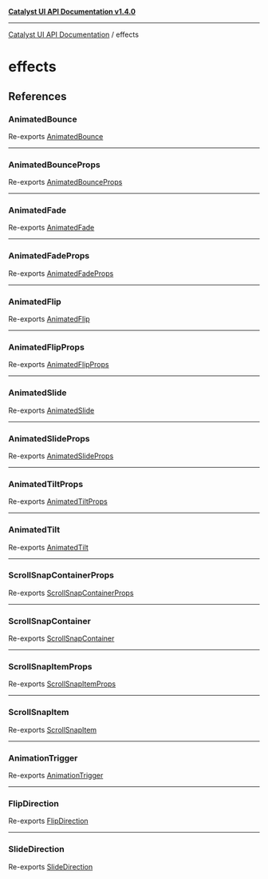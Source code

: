 [**Catalyst UI API Documentation v1.4.0**](../README.md)

---

[Catalyst UI API Documentation](../README.md) / effects

# effects

## References

### AnimatedBounce

Re-exports [AnimatedBounce](AnimatedBounce/AnimatedBounce/variables/AnimatedBounce.md)

---

### AnimatedBounceProps

Re-exports [AnimatedBounceProps](AnimatedBounce/AnimatedBounce/interfaces/AnimatedBounceProps.md)

---

### AnimatedFade

Re-exports [AnimatedFade](AnimatedFade/AnimatedFade/variables/AnimatedFade.md)

---

### AnimatedFadeProps

Re-exports [AnimatedFadeProps](AnimatedFade/AnimatedFade/interfaces/AnimatedFadeProps.md)

---

### AnimatedFlip

Re-exports [AnimatedFlip](AnimatedFlip/AnimatedFlip/variables/AnimatedFlip.md)

---

### AnimatedFlipProps

Re-exports [AnimatedFlipProps](AnimatedFlip/AnimatedFlip/interfaces/AnimatedFlipProps.md)

---

### AnimatedSlide

Re-exports [AnimatedSlide](../catalyst/variables/AnimatedSlide.md)

---

### AnimatedSlideProps

Re-exports [AnimatedSlideProps](AnimatedSlide/AnimatedSlide/interfaces/AnimatedSlideProps.md)

---

### AnimatedTiltProps

Re-exports [AnimatedTiltProps](AnimatedTilt/interfaces/AnimatedTiltProps.md)

---

### AnimatedTilt

Re-exports [AnimatedTilt](AnimatedTilt/variables/AnimatedTilt.md)

---

### ScrollSnapContainerProps

Re-exports [ScrollSnapContainerProps](ScrollSnapContainer/ScrollSnapContainer/interfaces/ScrollSnapContainerProps.md)

---

### ScrollSnapContainer

Re-exports [ScrollSnapContainer](ScrollSnapContainer/ScrollSnapContainer/variables/ScrollSnapContainer.md)

---

### ScrollSnapItemProps

Re-exports [ScrollSnapItemProps](ScrollSnapItem/ScrollSnapItem/interfaces/ScrollSnapItemProps.md)

---

### ScrollSnapItem

Re-exports [ScrollSnapItem](ScrollSnapItem/ScrollSnapItem/variables/ScrollSnapItem.md)

---

### AnimationTrigger

Re-exports [AnimationTrigger](types/type-aliases/AnimationTrigger.md)

---

### FlipDirection

Re-exports [FlipDirection](types/type-aliases/FlipDirection.md)

---

### SlideDirection

Re-exports [SlideDirection](types/type-aliases/SlideDirection.md)
